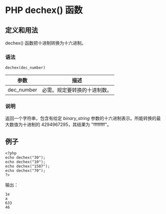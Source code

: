 # PHP dechex() 函数



## 定义和用法

dechex() 函数把十进制转换为十六进制。

### 语法

```
dechex(dec_number)
```

| 参数 | 描述 |
| --- | --- |
| dec_number | 必需。规定要转换的十进制数。 |

### 说明

返回一个字符串，包含有给定 _binary_string_ 参数的十六进制表示。所能转换的最大数值为十进制的 4294967295，其结果为 "ffffffff"。

## 例子

```
<?php
echo dechex("30");
echo dechex("10");
echo dechex("1587");
echo dechex("70");
?>
```

输出：

```
1e
a
633
46
```



